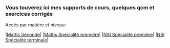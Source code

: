 

### Vous touverez ici mes supports de cours, quelques qcm et exercices corrigés


Accès par matière et niveau:

|[Maths Seconde](m/2/index.html)|
|[Maths Spécialité première](m/1/index.html)|
|[NSI Spécialité première](nsi/1/index.md)|
|[NSI Spécialité terminale](nsi/t/index.html)|

